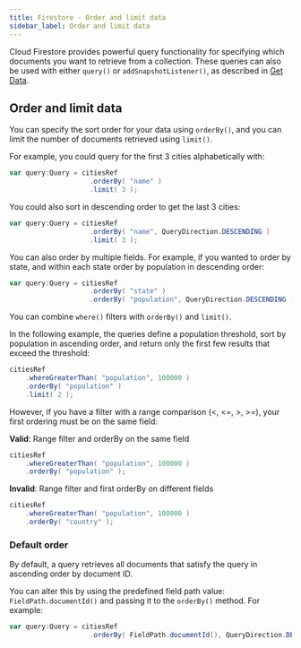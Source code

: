 ```yaml
---
title: Firestore - Order and limit data
sidebar_label: Order and limit data
---
```


Cloud Firestore provides powerful query functionality for specifying which documents you want to retrieve from a collection. These queries can also be used with either `query()` or `addSnapshotListener()`, as described in [Get Data](get-data.md).

## Order and limit data

You can specify the sort order for your data using `orderBy()`, and you can limit the number of documents retrieved using `limit()`.

For example, you could query for the first 3 cities alphabetically with:

```actionscript
var query:Query = citiesRef
                    .orderBy( "name" )
                    .limit( 3 );
```

You could also sort in descending order to get the last 3 cities:

```actionscript
var query:Query = citiesRef
                    .orderBy( "name", QueryDirection.DESCENDING )
                    .limit( 3 );
```

You can also order by multiple fields. For example, if you wanted to order by state, and within each state order by population in descending order:


```actionscript
var query:Query = citiesRef
                    .orderBy( "state" )
                    .orderBy( "population", QueryDirection.DESCENDING );
```

You can combine `where()` filters with `orderBy()` and `limit()`. 

In the following example, the queries define a population threshold, sort by population in ascending order, and return only the first few results that exceed the threshold:

```actionscript
citiesRef
    .whereGreaterThan( "population", 100000 )
    .orderBy( "population" )
    .limit( 2 );
```

However, if you have a filter with a range comparison (<, <=, >, >=), your first ordering must be on the same field:

**Valid**: Range filter and orderBy on the same field

```actionscript
citiesRef
    .whereGreaterThan( "population", 100000 )
    .orderBy( "population" );
```

**Invalid**: Range filter and first orderBy on different fields

```actionscript
citiesRef
    .whereGreaterThan( "population", 100000 )
    .orderBy( "country" );
```


### Default order 

By default, a query retrieves all documents that satisfy the query in ascending order by document ID. 

You can alter this by using the predefined field path value: `FieldPath.documentId()` and passing it to the `orderBy()` method. For example:

```actionscript
var query:Query = citiesRef
                    .orderBy( FieldPath.documentId(), QueryDirection.DESCENDING );
```


